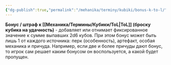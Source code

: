 ```yaml
---
{"dg-publish":true,"permalink":"/mehanika/terminy/kubiki/bonus-k-to-l/"}
---
```


**Бонус / штраф к [[Механика/Термины/Кубики/ToL\|ToL]] (броску кубика на удачность)** - добавляет или отнимает фиксированное значение к сумме выпавших 2d6 кубов. При этом бонус может быть лишь 1 от каждого источника: перк (особенность), артефакт, особая механика и причуда. Например, если две и более причуды дают бонус, то игрок сам решает каким бонусом он воспользуется, а какой будет пропущен.